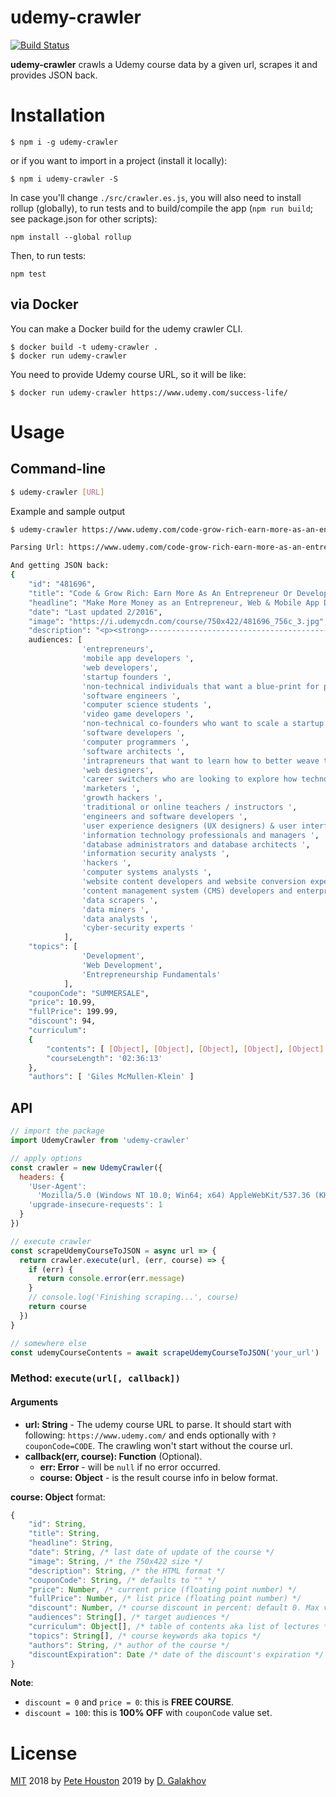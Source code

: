 # udemy-crawler

[![Build Status](https://travis-ci.org/petehouston/udemy-crawler.svg?branch=master)](https://travis-ci.org/petehouston/udemy-crawler)

**udemy-crawler** crawls a Udemy course data by a given url, scrapes it and provides JSON back.

# Installation

```
$ npm i -g udemy-crawler
```

or if you want to import in a project (install it locally):

```
$ npm i udemy-crawler -S
```

In case you'll change `./src/crawler.es.js`, you will also need to install rollup (globally), to run tests and to build/compile the app (`npm run build`; see package.json for other scripts):

```
npm install --global rollup
```

Then, to run tests:

```
npm test
```

## via Docker

You can make a Docker build for the udemy crawler CLI.

```
$ docker build -t udemy-crawler .
$ docker run udemy-crawler
```

You need to provide Udemy course URL, so it will be like:

```
$ docker run udemy-crawler https://www.udemy.com/success-life/
```

# Usage

## Command-line

```bash
$ udemy-crawler [URL]
```

Example and sample output

```bash
$ udemy-crawler https://www.udemy.com/code-grow-rich-earn-more-as-an-entrepreneur-or-developer/

Parsing Url: https://www.udemy.com/code-grow-rich-earn-more-as-an-entrepreneur-or-developer/

And getting JSON back:
{
    "id": "481696",
    "title": "Code & Grow Rich: Earn More As An Entrepreneur Or Developer",
    "headline": "Make More Money as an Entrepreneur, Web & Mobile App Developer, Software Engineer, Startup Junkie, or Programmer",
    "date": "Last updated 2/2016",
    "image": "https://i.udemycdn.com/course/750x422/481696_756c_3.jpg",
    "description": "<p><strong>----------------------------------------------------------------------------------------------------------------<br><em><br>*Feb 16th 2016*</em></strong></p><ul><li><strong>Over 3100 student enrollments within the first four days of course launch!</strong></li><li><strong>Now with over 57 hours of video content and 500+ pages of curated resources!</strong></li><li><strong>11 discrete income producing trajectories!</strong></li><li><strong>Over 100 real-world mock interactions (phone calls and email templates)!  </strong></li></ul><p><strong><br>Code &amp; Grow Rich is a comprehensive course that empowers both non-technical entrepreneurs and software developers with the skills to succeed in today\'s techno-centric business world. </strong><strong>-----------------------------------------------------------------------------------------------------------------</strong></p> (...)",
    audiences: [
                'entrepreneurs',
                'mobile app developers ',
                'web developers',
                'startup founders ',
                'non-technical individuals that want a blue-print for profiting through technology',
                'software engineers ',
                'computer science students ',
                'video game developers ',
                'non-technical co-founders who want to scale a startup',
                'software developers ',
                'computer programmers ',
                'software architects ',
                'intrapreneurs that want to learn how to better weave technology into their current role ',
                'web designers',
                'career switchers who are looking to explore how technology and entrepreneurship can be used to replace their 9-5 jobs',
                'marketers ',
                'growth hackers ',
                'traditional or online teachers / instructors ',
                'engineers and software developers ',
                'user experience designers (UX designers) & user interface designers (UI designers) ',
                'information technology professionals and managers ',
                'database administrators and database architects ',
                'information security analysts ',
                'hackers ',
                'computer systems analysts ',
                'website content developers and website conversion experts ',
                'content management system (CMS) developers and enterprise resource planning (ERP) experts  ',
                'data scrapers ',
                'data miners ',
                'data analysts ',
                'cyber-security experts '
            ],
    "topics": [
                'Development',
                'Web Development',
                'Entrepreneurship Fundamentals'
            ],
    "couponCode": "SUMMERSALE",
    "price": 10.99,
    "fullPrice": 199.99,
    "discount": 94,
    "curriculum":
    {
        "contents": [ [Object], [Object], [Object], [Object], [Object] ],
        "courseLength": '02:36:13'
    },
    "authors": [ 'Giles McMullen-Klein' ]
```

## API

```js
// import the package
import UdemyCrawler from 'udemy-crawler'
```

```js
// apply options
const crawler = new UdemyCrawler({
  headers: {
    'User-Agent':
      'Mozilla/5.0 (Windows NT 10.0; Win64; x64) AppleWebKit/537.36 (KHTML, like Gecko) Chrome/69.0.3497.100 Safari/537.36',
    'upgrade-insecure-requests': 1
  }
})

// execute crawler
const scrapeUdemyCourseToJSON = async url => {
  return crawler.execute(url, (err, course) => {
    if (err) {
      return console.error(err.message)
    }
    // console.log('Finishing scraping...', course)
    return course
  })
}
```

```js
// somewhere else
const udemyCourseContents = await scrapeUdemyCourseToJSON('your_url')
```

### Method: `execute(url[, callback])`

#### Arguments

- **url: String** - The udemy course URL to parse. It should start with following: `https://www.udemy.com/` and ends optionally with `?couponCode=CODE`. The crawling won't start without the course url.
- **callback(err, course): Function** (Optional).
  - **err: Error** - will be `null` if no error occurred.
  - **course: Object** - is the result course info in below format.

**course: Object** format:

```js
{
    "id": String,
    "title": String,
    "headline": String,
    "date": String, /* last date of update of the course */
    "image": String, /* the 750x422 size */
    "description": String, /* the HTML format */
    "couponCode": String, /* defaults to "" */
    "price": Number, /* current price (floating point number) */
    "fullPrice": Number, /* list price (floating point number) */
    "discount": Number, /* course discount in percent: default 0. Max value is 100. */
    "audiences": String[], /* target audiences */
    "curriculum": Object[], /* table of contents aka list of lectures */
    "topics": String[], /* course keywords aka topics */
    "authors": String, /* author of the course */
    "discountExpiration": Date /* date of the discount's expiration */
}
```

**Note**:

- `discount = 0` and `price = 0`: this is **FREE COURSE**.
- `discount = 100`: this is **100% OFF** with `couponCode` value set.

# License

[MIT](LICENSE.md)
2018 by [Pete Houston](https://petehouston.com)
2019 by [D. Galakhov](http://galakhov.de)
